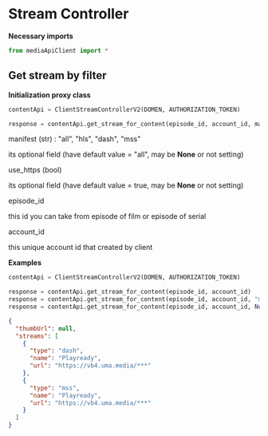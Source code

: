 # Stream Controller

**Necessary imports**
```python
from mediaApiClient import *
```

## Get stream by filter

**Initialization proxy class**

```python
contentApi = ClientStreamControllerV2(DOMEN, AUTHORIZATION_TOKEN)

response = contentApi.get_stream_for_content(episode_id, account_id, manifest, use_https)
```

manifest (str) : "all", "hls", "dash", "mss"

its optional field (have default value = "all", may be **None** or not setting) 

use_https (bool)

its optional field (have default value = true, may be **None** or not setting) 

episode_id

this id you can take from episode of film or episode of serial

account_id

this unique account id that created by client

**Examples**

```python
contentApi = ClientStreamControllerV2(DOMEN, AUTHORIZATION_TOKEN)

response = contentApi.get_stream_for_content(episode_id, account_id)
response = contentApi.get_stream_for_content(episode_id, account_id, "mss", None)
response = contentApi.get_stream_for_content(episode_id, account_id, None, False)
```

```json
{
  "thumbUrl": null,
  "streams": [
    {
      "type": "dash",
      "name": "Playready",
      "url": "https://vb4.uma.media/***"
    },
    {
      "type": "mss",
      "name": "Playready",
      "url": "https://vb4.uma.media/***"
    }
  ]
}
```
